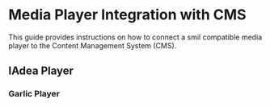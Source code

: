 # Media Player Integration with CMS

This guide provides instructions on how to connect a smil compatible media player to the Content Management System (CMS).

## IAdea Player

### Garlic Player
